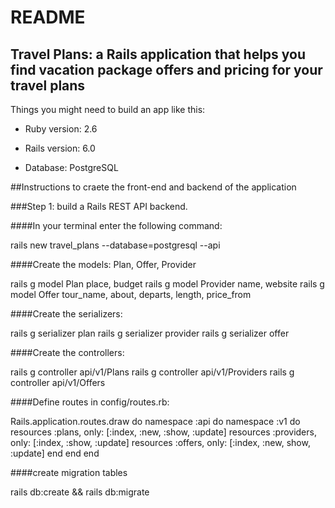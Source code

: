 # README

## Travel Plans: a Rails application that helps you find vacation package offers and pricing for your travel plans

Things you might need to build an app like this:

* Ruby version: 2.6

* Rails version: 6.0

* Database: PostgreSQL

##Instructions to craete the front-end and backend of the application

###Step 1: build a Rails REST API backend. 

####In your terminal enter the following command:

rails new travel_plans --database=postgresql --api

####Create the models: Plan, Offer, Provider

rails g model Plan place, budget
rails g model Provider name, website
rails g model Offer tour_name, about, departs, length, price_from

####Create the serializers: 

rails g serializer plan
rails g serializer provider
rails g serializer offer

####Create the controllers: 

rails g controller api/v1/Plans
rails g controller api/v1/Providers
rails g controller api/v1/Offers

####Define routes in config/routes.rb:

Rails.application.routes.draw do
  namespace :api do
    namespace :v1 do
      resources :plans, only: [:index, :new, :show, :update]
      resources :providers, only: [:index, :show, :update]
      resources :offers, only: [:index, :new, show, :update]
    end
  end
end

####create migration tables

rails db:create && rails db:migrate


